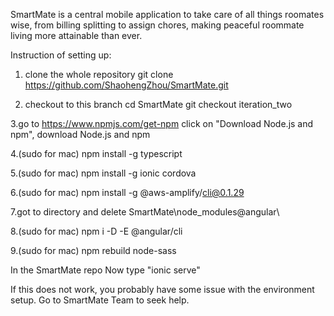 SmartMate is a central mobile application to take care of all things roomates wise, from billing splitting to assign chores, making peaceful roommate living more attainable than ever.

Instruction of setting up:
1. clone the whole repository
   git clone https://github.com/ShaohengZhou/SmartMate.git
   
2. checkout to this branch
   cd SmartMate
   git checkout iteration_two

3.go to https://www.npmjs.com/get-npm
  click on "Download Node.js and npm", download Node.js and npm
  
4.(sudo for mac) npm install -g typescript

5.(sudo for mac) npm install -g ionic cordova

6.(sudo for mac) npm install -g @aws-amplify/cli@0.1.29

7.got to directory and delete SmartMate\node_modules\@angular\

8.(sudo for mac) npm i -D -E @angular/cli

9.(sudo for mac) npm rebuild node-sass

In the SmartMate repo
Now type "ionic serve"

If this does not work, you probably have some issue with the environment setup. Go to SmartMate Team to seek help.

